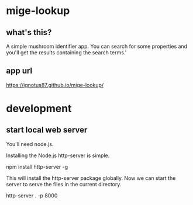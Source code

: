# mige-lookup

## what's this?
A simple mushroom identifier app. 
You can search for some properties and you'll get the results containing the search terms.'

## app url
https://ignotus87.github.io/mige-lookup/


# development

## start local web server

You'll need node.js.

Installing the Node.js http-server is simple.

npm install http-server -g

This will install the http-server package globally. Now we can start the server to serve the files in the current directory.

http-server . -p 8000